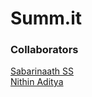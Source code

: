 # Summ.it

### Collaborators
[Sabarinaath SS](https://github.com/sabari50312)\
[Nithin Aditya](https://github.com/nithinaditya)
